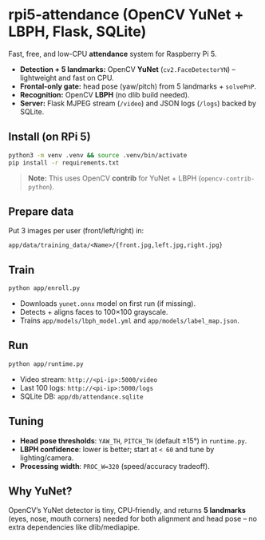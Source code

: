 # rpi5-attendance (OpenCV YuNet + LBPH, Flask, SQLite)

Fast, free, and low-CPU **attendance** system for Raspberry Pi 5.
- **Detection + 5 landmarks:** OpenCV **YuNet** (`cv2.FaceDetectorYN`) – lightweight and fast on CPU.
- **Frontal-only gate:** head pose (yaw/pitch) from 5 landmarks + `solvePnP`.
- **Recognition:** OpenCV **LBPH** (no dlib build needed).
- **Server:** Flask MJPEG stream (`/video`) and JSON logs (`/logs`) backed by SQLite.

## Install (on RPi 5)
```bash
python3 -m venv .venv && source .venv/bin/activate
pip install -r requirements.txt
```

> **Note:** This uses OpenCV **contrib** for YuNet + LBPH (`opencv-contrib-python`).

## Prepare data
Put 3 images per user (front/left/right) in:
```
app/data/training_data/<Name>/{front.jpg,left.jpg,right.jpg}
```

## Train
```bash
python app/enroll.py
```
- Downloads `yunet.onnx` model on first run (if missing).
- Detects + aligns faces to 100×100 grayscale.
- Trains `app/models/lbph_model.yml` and `app/models/label_map.json`.

## Run
```bash
python app/runtime.py
```
- Video stream: `http://<pi-ip>:5000/video`
- Last 100 logs: `http://<pi-ip>:5000/logs`
- SQLite DB: `app/db/attendance.sqlite`

## Tuning
- **Head pose thresholds**: `YAW_TH`, `PITCH_TH` (default ±15°) in `runtime.py`.
- **LBPH confidence**: lower is better; start at `< 60` and tune by lighting/camera.
- **Processing width**: `PROC_W=320` (speed/accuracy tradeoff).

## Why YuNet?
OpenCV’s YuNet detector is tiny, CPU‑friendly, and returns **5 landmarks** (eyes, nose, mouth corners) needed for both alignment and head pose – no extra dependencies like dlib/mediapipe.

